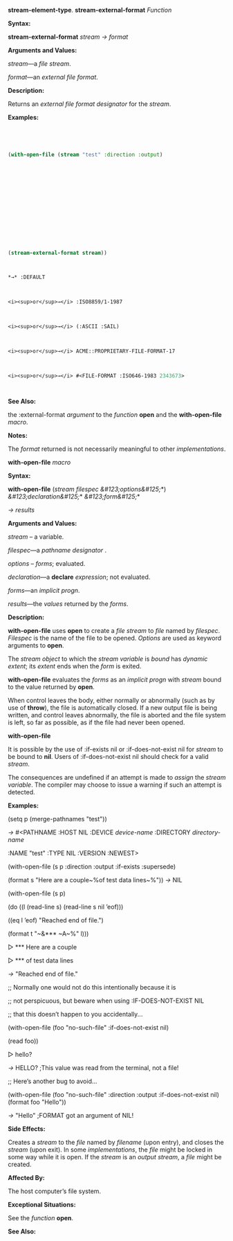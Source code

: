 **stream-element-type**. **stream-external-format** *Function* 



**Syntax:** 



**stream-external-format** *stream → format* 



**Arguments and Values:** 



*stream*—a *file stream*. 



*format*—an *external file format*. 



**Description:** 



Returns an *external file format designator* for the *stream*. 



**Examples:**
```lisp
 



(with-open-file (stream "test" :direction :output) 







 



 



(stream-external-format stream)) 



*→* :DEFAULT 



<i><sup>or</sup>→</i> :ISO8859/1-1987 



<i><sup>or</sup>→</i> (:ASCII :SAIL) 



<i><sup>or</sup>→</i> ACME::PROPRIETARY-FILE-FORMAT-17 



<i><sup>or</sup>→</i> #<FILE-FORMAT :ISO646-1983 2343673> 




```
**See Also:** 



the :external-format *argument* to the *function* **open** and the **with-open-file** *macro*. 



**Notes:** 



The *format* returned is not necessarily meaningful to other *implementations*. 



**with-open-file** *macro* 



**Syntax:** 



**with-open-file** (*stream filespec \&#123;options\&#125;*\*) *\&#123;declaration\&#125;*\* *\&#123;form\&#125;*\* 



*→ results* 



**Arguments and Values:** 



*stream* – a variable. 



*filespec*—a *pathname designator* . 



*options* – *forms*; evaluated. 



*declaration*—a **declare** *expression*; not evaluated. 



*forms*—an *implicit progn*. 



*results*—the *values* returned by the *forms*. 



**Description:** 



**with-open-file** uses **open** to create a *file stream* to *file* named by *filespec*. *Filespec* is the name of the file to be opened. *Options* are used as keyword arguments to **open**. 



The *stream object* to which the *stream variable* is *bound* has *dynamic extent*; its *extent* ends when the *form* is exited. 



**with-open-file** evaluates the *forms* as an *implicit progn* with *stream* bound to the value returned by **open**. 



When control leaves the body, either normally or abnormally (such as by use of **throw**), the file is automatically closed. If a new output file is being written, and control leaves abnormally, the file is aborted and the file system is left, so far as possible, as if the file had never been opened. 







 



 



**with-open-file** 



It is possible by the use of :if-exists nil or :if-does-not-exist nil for *stream* to be bound to **nil**. Users of :if-does-not-exist nil should check for a valid *stream*. 



The consequences are undefined if an attempt is made to *assign* the *stream variable*. The compiler may choose to issue a warning if such an attempt is detected. 



**Examples:** 



(setq p (merge-pathnames "test")) 



*→* #<PATHNAME :HOST NIL :DEVICE *device-name* :DIRECTORY *directory-name* 



:NAME "test" :TYPE NIL :VERSION :NEWEST> 



(with-open-file (s p :direction :output :if-exists :supersede) 



(format s "Here are a couple~%of test data lines~%")) *→* NIL 



(with-open-file (s p) 



(do ((l (read-line s) (read-line s nil ’eof))) 



((eq l ’eof) "Reached end of file.") 



(format t "~&\*\*\* ~A~%" l))) 



▷ \*\*\* Here are a couple 



▷ \*\*\* of test data lines 



*→* "Reached end of file." 



;; Normally one would not do this intentionally because it is 



;; not perspicuous, but beware when using :IF-DOES-NOT-EXIST NIL 



;; that this doesn’t happen to you accidentally... 



(with-open-file (foo "no-such-file" :if-does-not-exist nil) 



(read foo)) 



▷ hello? 



*→* HELLO? ;This value was read from the terminal, not a file! 



;; Here’s another bug to avoid... 



(with-open-file (foo "no-such-file" :direction :output :if-does-not-exist nil) (format foo "Hello")) 



*→* "Hello" ;FORMAT got an argument of NIL! 



**Side Effects:** 



Creates a *stream* to the *file* named by *filename* (upon entry), and closes the *stream* (upon exit). In some *implementations*, the *file* might be locked in some way while it is open. If the *stream* is an *output stream*, a *file* might be created. 



**Affected By:** 



The host computer’s file system. 



**Exceptional Situations:** 



See the *function* **open**. 







 



 



**See Also:** 



